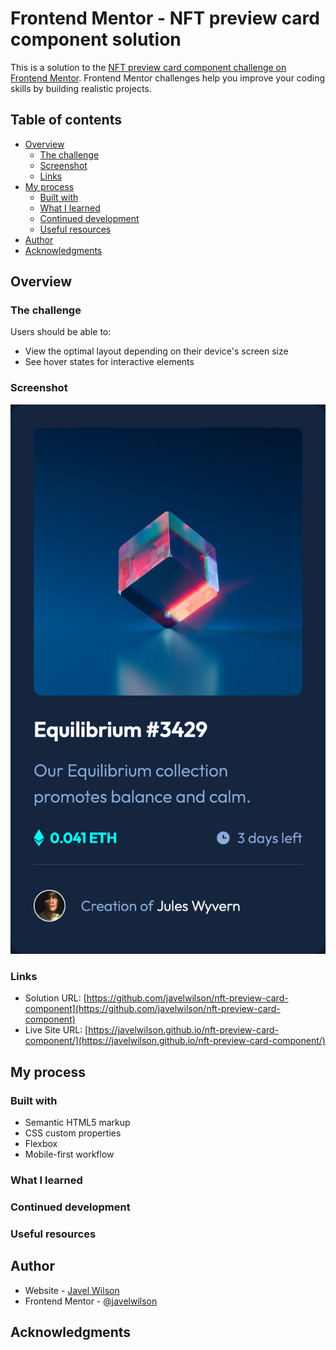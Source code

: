 # Frontend Mentor - NFT preview card component solution

This is a solution to the [NFT preview card component challenge on Frontend Mentor](https://www.frontendmentor.io/challenges/nft-preview-card-component-SbdUL_w0U). Frontend Mentor challenges help you improve your coding skills by building realistic projects.

## Table of contents

- [Overview](#overview)
  - [The challenge](#the-challenge)
  - [Screenshot](#screenshot)
  - [Links](#links)
- [My process](#my-process)
  - [Built with](#built-with)
  - [What I learned](#what-i-learned)
  - [Continued development](#continued-development)
  - [Useful resources](#useful-resources)
- [Author](#author)
- [Acknowledgments](#acknowledgments)

## Overview

### The challenge

Users should be able to:

- View the optimal layout depending on their device's screen size
- See hover states for interactive elements

### Screenshot

![](./screenshot.png)


### Links

- Solution URL: [https://github.com/javelwilson/nft-preview-card-component](https://github.com/javelwilson/nft-preview-card-component)
- Live Site URL: [https://javelwilson.github.io/nft-preview-card-component/](https://javelwilson.github.io/nft-preview-card-component/)

## My process

### Built with

- Semantic HTML5 markup
- CSS custom properties
- Flexbox
- Mobile-first workflow

### What I learned

### Continued development

### Useful resources

## Author

- Website - [Javel Wilson](https://javelwilson.com)
- Frontend Mentor - [@javelwilson](https://www.frontendmentor.io/profile/javelwilson)

## Acknowledgments
